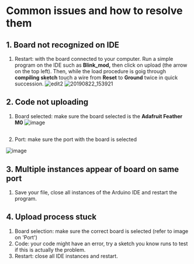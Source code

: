 Common issues and how to resolve them
==========================================

## 1. Board not recognized on IDE
   1. Restart: with the board connected to your computer. Run a simple program on the IDE such as **Blink_mod,** then click on upload (the arrow on the top left). Then, while the load procedure is goig through **compiling sketch** touch a wire from **Reset** to **Ground** twice in quick succession.
      ![edit2](https://user-images.githubusercontent.com/52707386/63554840-a1abd200-c4f3-11e9-9721-d27e66fb61fc.jpg)
![20190822_153921](https://user-images.githubusercontent.com/52707386/63554845-a4a6c280-c4f3-11e9-9f2f-c9955bdaa593.jpg) 

## 2. Code not uploading 
   1. Board selected: make sure the board selected is the **Adafruit Feather M0**
 ![image](https://user-images.githubusercontent.com/52707386/63554976-17b03900-c4f4-11e9-974f-7607ca5a4909.png)  

##  
   2. Port: make sure the port with the board is selected   
   
  
   ![image](https://user-images.githubusercontent.com/52707386/63555094-7aa1d000-c4f4-11e9-97f7-20fb0d5a561c.png)
   
## 3. Multiple instances appear of board on same port
   1. Save your file, close all instances of the Arduino IDE and restart the program.
   
## 4. Upload process stuck
   1. Board selection: make sure the correct board is selected (refer to image on 'Port')
   2. Code: your code might have an error, try a sketch you know runs to test if this is actually the problem.
   3. Restart: close all IDE instances and restart.
